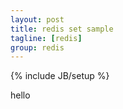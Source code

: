 ```yaml
---
layout: post
title: redis set sample
tagline: [redis] 
group: redis
---
```

{% include JB/setup %}

hello 